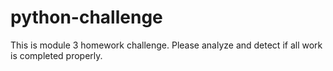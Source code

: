 # python-challenge
This is module 3 homework challenge. Please analyze and detect if all work is completed properly.

